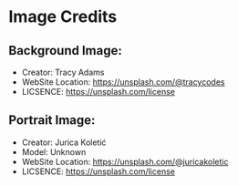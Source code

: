 # Image Credits

## Background Image:

- Creator: Tracy Adams
- WebSite Location: https://unsplash.com/@tracycodes
- LICSENCE: https://unsplash.com/license

## Portrait Image:

- Creator: Jurica Koletić
- Model: Unknown
- WebSite Location: https://unsplash.com/@juricakoletic
- LICSENCE: https://unsplash.com/license
